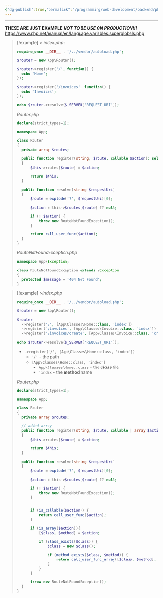 ```yaml
---
{"dg-publish":true,"permalink":"/programming/web-development/backend/php/03-superglobals/01-basic-routing-using-server-info/01-basic-routing/","tags":["programming","php","webdevelopment","backend","SUPERGLOBALS"],"created":"2024-11-09T11:30:30.838+08:00"}
---
```



---

**THESE ARE JUST EXAMPLE**
**_NOT TO BE USE ON PRODUCTION!!!_**
https://www.php.net/manual/en/language.variables.superglobals.php

> [!example] > _index.php_:
>
> ```php
> require_once __DIR__ . '/../vendor/autoload.php';
>
> $router = new App\Router();
>
> $router->register('/', function() {
> 	echo 'Home';
> });
>
> $router->register('/invoices', function() {
> 	echo 'Invoices';
> });
>
> echo $router->resolve($_SERVER['REQUEST_URI']);
> ```
>
> _Router.php_
>
> ```php
> declare(strict_types=1);
>
> namespace App;
>
> class Router
> {
> 	private array $routes;
>
> 	public function register(string, $route, callable $action): self
> 	{
> 		$this->routes[$route] = $action;
>
> 		return $this;
> 	}
>
> 	public function resolve(string $requestUri)
> 	{
> 		$route = explode('?', $requestUri)[0];
>
> 		$action = this->$routes[$route] ?? null;
>
> 		if (! $action) {
> 			throw new RouteNotFoundException();
> 		}
>
> 		return call_user_func($action);
> 	}
> }
> ```
>
> _RouteNotFoundException.php_
>
> ```php
> namespace App\Exception;
>
> class RouteNotFoundException extends \Exception
> {
> 	protected $message = '404 Not Found';
> }
> ```

> [!example] >_index.php_
>
> ```php
> require_once __DIR__ . '/../vendor/autoload.php';
>
> $router = new App\Router();
>
> $router
> 	->register('/', [App\Classes\Home::class, 'index'])
> 	->register('/invoices', [App\Classes\Invoice::class, 'index'])
> 	->register('/invoices/create', [App\Classes\Invoice::class, 'create']);
>
> echo $router->resolve($_SERVER['REQUEST_URI']);
> ```
>
> - `->register('/', [App\Classes\Home::class, 'index'])`
>   - `'/'` - the path
>   - `[App\Classes\Home::class, 'index']`
>     - `App\Classes\Home::class` - the **_class_** file
>     - `'index` - the **method** name
>
> _Router.php_
>
> ```php
> declare(strict_types=1);
>
> namespace App;
>
> class Router
> {
> 	private array $routes;
>
> 	// added array
> 	public function register(string, $route, callable | array $action): self
> 	{
> 		$this->routes[$route] = $action;
>
> 		return $this;
> 	}
>
> 	public function resolve(string $requestUri)
> 	{
> 		$route = explode('?', $requestUri)[0];
>
> 		$action = this->$routes[$route] ?? null;
>
> 		if (! $action) {
> 			throw new RouteNotFoundException();
> 		}
>
>
> 		if (is_callable($action)) {
> 			return call_user_func($action);
> 		}
>
> 		if (is_array($action)){
> 			[$class, $method] = $action;
>
> 			if (class_exists($class)) {
> 				$class = new $class();
>
> 				if (method_exists($class, $method)) {
> 					return call_user_func_array([$class, $method], []);
> 				}
> 			}
> 		}
>
> 		throw new RouteNotFoundException();
> 	}
> }
> ```
